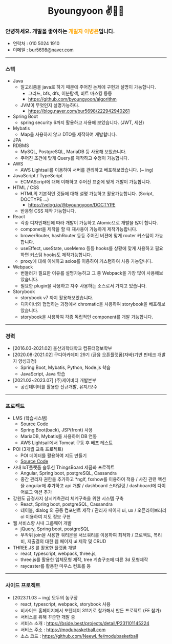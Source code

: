 <div align="center">
    
# Byoungyoon ✌🤞🤞

</div>

### 안녕하세요. 개발을 좋아하는<span style="color:orange"> 개발자 이병윤</span>입니다.

- 연락처 : 010 5024 1910
- 이메일 : bur5698@naver.com

---

### 스택

- Java
  - 알고리즘을 java로 하기 때문에 주어진 논제에 구현과 설명이 가능합니다.
    - 그리드, bfs, dfs, 이분탐색, 비트 마스킹 등등
    - https://github.com/byoungyoon/algorithm
  - JVM이 무엇인지 설명가능하다.
    - https://blog.naver.com/bur5698/222942940261
- Spring Boot
  - spring security 6까지 활용하고 사용해 보았습니다. (JWT, 세션)
- Mybatis
  - Map을 사용하지 않고 DTO를 제작하여 개발합니다.
- JPA
- RDBMS
  - MySQL, PostgreSQL, MariaDB 등 사용해 보았습니다.
  - 주어진 조건에 맞게 Query를 제작하고 수정이 가능합니다.
- AWS
  - AWS Lightsail를 이용하여 서버를 관리하고 베포해보았습니다. (~ ing)
- JavaScript / TypeScript
  - ECMAScript에 대해 이해하고 주어진 표준에 맞게 개발이 가능합니다.
- HTML / CSS
  - HTML의 기본적인 것들에 대해 설명 가능하고 활용가능합니다. (Script, DOCTYPE ...)
    - https://velog.io/@byoungyoon/DOCTYPE
  - 반응형 CSS 제작 가능합니다.
- React
  - 각종 디자인패턴에 따라 개발이 가능하고 Atomic으로 개발을 많이 합니다.
  - componet을 제작을 할 때 재사용이 가능하게 제작가능합니다.
  - browerRouter, hashRouter 등등 주어진 버젼에 맞게 router 커스텀이 가능합니다.
  - useEffect, useState, useMemo 등등 hooks를 상황에 맞게 사용하고 필요하면 커스텀 hooks도 제작가능합니다.
  - proxy에 대해 이해하고 axios를 이용하여 커스텀하여 사용 가능합니다.
- Webpack
  - 번들러가 필요한 이유를 설명가능하고 그 중 Webpack을 가장 많이 사용해보았습니다.
  - 필요한 plugin을 사용하고 자주 사용하는 소스로서 가지고 있습니다.
- Storybook
  - storybook v7 까지 활용해보았습니다.
  - 디자이너와 협업하는 과정에서 chromatic을 사용하여 storybook을 베포해보았습니다.
  - storybook을 사용하여 각종 독립적인 component를 개발 가능합니다.

---

### 경력

- [2016.03-2021.02] 울산과학대학교 컴퓨터정보학부
- [2020.08-2021.02] 구디아카데미 29기 (금융 오픈플랫폼(자바)기반 핀테크 개발자 양성과정)
  - Spring Boot, Mybatis, Python, Node.js 학습
  - JavaScript, Java 학습
- [2021.02~2023.07] (주)제이비티 개발본부
  - 공간데이터를 활용한 신규개발, 유지/보수

---

### 프로젝트

- LMS (학습시스템)
  - [Source Code](https://github.com/rigizer/LMS-X)
  - Spring Boot(back), JSP(front) 사용
  - MariaDB, Mybatis를 사용하여 DB 연동
  - AWS Lightsail에서 Tomcat 구동 후 베포 테스트
- POI (3개월 교육 프로젝트)
  - POI 데이터를 활용하여 지도 만들기
  - [Source Code](https://github.com/byoungyoon/poi.git)
- 사내 IoT플랫폼 솔루션 ThingsBoard 제품화 프로젝트
  - Angular, Spring boot, postgreSQL, Cassandra
  - 중간 관리자 권한을 추가하고 \*ngIf, fxshow를 이용하여 적용 / 사진 관련 액션을 angular에 추가하고 api 개발 / dashboard 스타일링 / dashboard에 다이어로그 액션 추가
- 강원도 급경사지 상시계측관리 체계구축을 위한 시스템 구축
  - React, Spring boot, postgreSQL, Cassandra
  - 테이블, dialog 의 공통 컴포넌트 제작 / 관리자 페이지 ui, ux / 오픈라이브러리 ol 이용하여 지도 정보 구현
- 웹 서비스향 사내 그룹웨어 개발
  - jQuery, Spring boot, postgreSQL
  - 무작위 join을 사용한 쿼리문을 서브쿼리를 이용하여 최적화 / 프로젝트, 복리비, 지출결의 대한 웹 페이지 ui 제작 및 CRUD
- THREE.JS 를 활용한 플랫폼 개발
  - react, typescript, webpack, three.js,
  - three.js를 활용한 입체모형 제작, tree 계층구조에 따른 3d 모형제작
  - raycaster를 활용한 마우스 컨트롤 등

---

### 사이드 프로젝트

- [2023.11.03 ~ ing] 모두의 농구장
  - react, typescript, webpack, storybook 사용
  - 비사이드 홈페이지에서 포텐데이 311기로 참가해서 만든 프로젝트 (FE 참가)
  - 서비스를 위해 꾸준한 개발 중
  - 서비스 소개 : https://bside.best/projects/detail/P231101145224
  - 서비스 주소 : https://modubasketball.com
  - 소스 코드 : https://github.com/NeewLife/modubasketball
